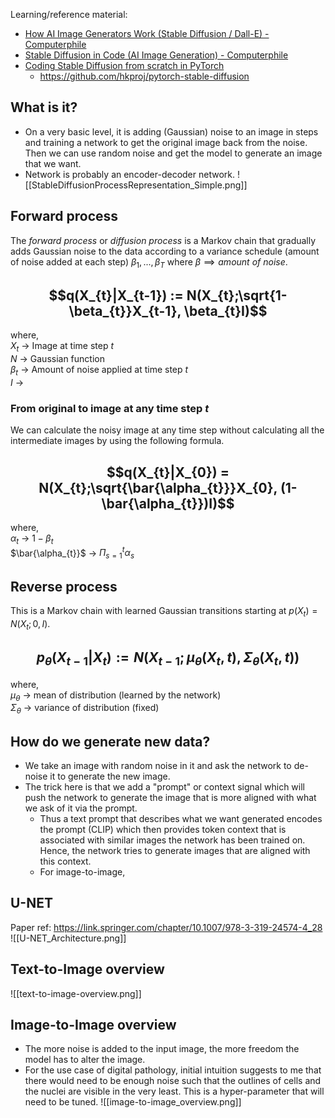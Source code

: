 Learning/reference material:
- [How AI Image Generators Work (Stable Diffusion / Dall-E) - Computerphile](https://youtu.be/1CIpzeNxIhU?si=MBZ41RuibauenPCx)
- [Stable Diffusion in Code (AI Image Generation) - Computerphile](https://youtu.be/-lz30by8-sU?si=xJOrGS1gSXrzrIFi)
- [Coding Stable Diffusion from scratch in PyTorch](https://youtu.be/ZBKpAp_6TGI?si=MEI4zlu1xD0e02IY)
	- https://github.com/hkproj/pytorch-stable-diffusion
## What is it?
- On a very basic level, it is adding (Gaussian) noise to an image in steps and training a network to get the original image back from the noise. Then we can use random noise and get the model to generate an image that we want.
- Network is probably an encoder-decoder network.
![[StableDiffusionProcessRepresentation_Simple.png]]

## Forward process
The _forward process_ or _diffusion process_ is a Markov chain that gradually adds Gaussian noise to the data according to a variance schedule (amount of noise added at each step) $\beta_{1}, ... ,\beta_{T}$ where $\beta \implies amount\ of\ noise$.

## $$q(X_{t}|X_{t-1}) := N(X_{t};\sqrt{1-\beta_{t}}X_{t-1}, \beta_{t}I)$$
where,  
	$X_{t}$ -> Image at time step $t$  
	$N$  -> Gaussian function  
	$\beta_{t}$  -> Amount of noise applied at time step $t$  
	$I$   ->   

### From original to image at any time step $t$
We can calculate the noisy image at any time step without calculating all the intermediate images by using the following formula.
## $$q(X_{t}|X_{0}) = N(X_{t};\sqrt{\bar{\alpha_{t}}}X_{0}, (1-\bar{\alpha_{t}})I)$$
where,  
	$\alpha_{t}$ -> $1-\beta_{t}$  
	$\bar{\alpha_{t}}$ -> $\Pi_{s=1}^t \alpha_{s}$  

## Reverse process
This is a Markov chain with learned Gaussian transitions starting at $p(X_{t}) = N(X_{t}; 0, I)$.
## $$p_{\theta}(X_{t-1}|X_{t}) := N(X_{t-1}; \mu_{\theta}(X_{t}, t), \Sigma_{\theta}(X_{t}, t))$$
where,  
	$\mu_{\theta}$ -> mean of distribution (learned by the network)  
	$\Sigma_{\theta}$ -> variance of distribution (fixed)  

## How do we generate new data?
- We take an image with random noise in it and ask the network to de-noise it to generate the new image.
- The trick here is that we add a "prompt" or context signal which will push the network to generate the image that is more aligned with what we ask of it via the prompt.
	- Thus a text prompt that describes what we want generated encodes the prompt (CLIP) which then provides token context that is associated with similar images the network has been trained on. Hence, the network tries to generate images that are aligned with this context.
	- For image-to-image, 

## U-NET
Paper ref: https://link.springer.com/chapter/10.1007/978-3-319-24574-4_28
![[U-NET_Architecture.png]]

## Text-to-Image overview
![[text-to-image-overview.png]]

## Image-to-Image overview
- The more noise is added to the input image, the more freedom the model has to alter the image. 
- For the use case of digital pathology, initial intuition suggests to me that there would need to be enough noise such that the outlines of cells and the nuclei are visible in the very least. This is a hyper-parameter that will need to be tuned.
![[image-to-image_overview.png]]